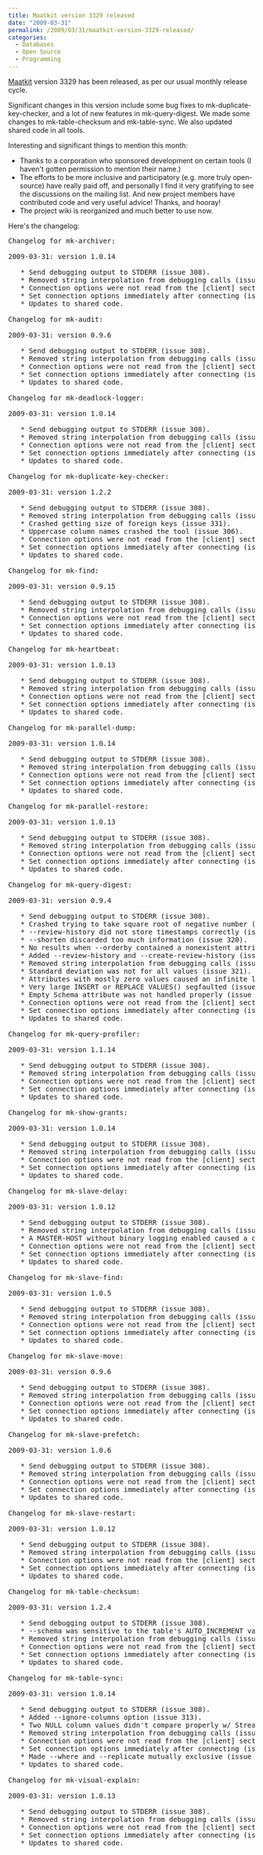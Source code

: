 ```yaml
---
title: Maatkit version 3329 released
date: "2009-03-31"
permalink: /2009/03/31/maatkit-version-3329-released/
categories:
  - Databases
  - Open Source
  - Programming
---
```

[Maatkit][1] version 3329 has been released, as per our usual monthly release cycle.

Significant changes in this version include some bug fixes to mk-duplicate-key-checker, and a lot of new features in mk-query-digest. We made some changes to mk-table-checksum and mk-table-sync. We also updated shared code in all tools.

Interesting and significant things to mention this month:

*   Thanks to a corporation who sponsored development on certain tools (I haven't gotten permission to mention their name.)
*   The efforts to be more inclusive and participatory (e.g. more truly open-source) have really paid off, and personally I find it very gratifying to see the discussions on the mailing list. And new project members have contributed code and very useful advice! Thanks, and hooray!
*   The project wiki is reorganized and much better to use now.

Here's the changelog:

<pre>Changelog for mk-archiver:

2009-03-31: version 1.0.14

   * Send debugging output to STDERR (issue 308).
   * Removed string interpolation from debugging calls (issue 308)
   * Connection options were not read from the [client] section (issue 249).
   * Set connection options immediately after connecting (issue 286).
   * Updates to shared code.

Changelog for mk-audit:

2009-03-31: version 0.9.6

   * Send debugging output to STDERR (issue 308).
   * Removed string interpolation from debugging calls (issue 308).
   * Connection options were not read from the [client] section (issue 249).
   * Set connection options immediately after connecting (issue 286).
   * Updates to shared code.

Changelog for mk-deadlock-logger:

2009-03-31: version 1.0.14

   * Send debugging output to STDERR (issue 308).
   * Removed string interpolation from debugging calls (issue 308).
   * Connection options were not read from the [client] section (issue 249).
   * Set connection options immediately after connecting (issue 286).
   * Updates to shared code.

Changelog for mk-duplicate-key-checker:

2009-03-31: version 1.2.2

   * Send debugging output to STDERR (issue 308).
   * Removed string interpolation from debugging calls (issue 308).
   * Crashed getting size of foreign keys (issue 331).
   * Uppercase column names crashed the tool (issue 306).
   * Connection options were not read from the [client] section (issue 249).
   * Set connection options immediately after connecting (issue 286).
   * Updates to shared code.

Changelog for mk-find:

2009-03-31: version 0.9.15

   * Send debugging output to STDERR (issue 308).
   * Removed string interpolation from debugging calls (issue 308).
   * Connection options were not read from the [client] section (issue 249).
   * Set connection options immediately after connecting (issue 286).
   * Updates to shared code.

Changelog for mk-heartbeat:

2009-03-31: version 1.0.13

   * Send debugging output to STDERR (issue 308).
   * Removed string interpolation from debugging calls (issue 308)
   * Connection options were not read from the [client] section (issue 249).
   * Set connection options immediately after connecting (issue 286).
   * Updates to shared code.

Changelog for mk-parallel-dump:

2009-03-31: version 1.0.14

   * Send debugging output to STDERR (issue 308).
   * Removed string interpolation from debugging calls (issue 308)
   * Connection options were not read from the [client] section (issue 249).
   * Set connection options immediately after connecting (issue 286).
   * Updates to shared code.

Changelog for mk-parallel-restore:

2009-03-31: version 1.0.13

   * Send debugging output to STDERR (issue 308).
   * Removed string interpolation from debugging calls (issue 308)
   * Connection options were not read from the [client] section (issue 249).
   * Set connection options immediately after connecting (issue 286).
   * Updates to shared code.

Changelog for mk-query-digest:

2009-03-31: version 0.9.4

   * Send debugging output to STDERR (issue 308).
   * Crashed trying to take square root of negative number (issue 332).
   * --review-history did not store timestamps correctly (issue 329).
   * --shorten discarded too much information (issue 320).
   * No results when --orderby contained a nonexistent attribute (issue 244).
   * Added --review-history and --create-review-history (issue 194).
   * Removed string interpolation from debugging calls (issue 308).
   * Standard deviation was not for all values (issue 321).
   * Attributes with mostly zero values caused an infinite loop (issue 321).
   * Very large INSERT or REPLACE VALUES() segfaulted (issue 322).
   * Empty Schema attribute was not handled properly (issue 323).
   * Connection options were not read from the [client] section (issue 249).
   * Set connection options immediately after connecting (issue 286).
   * Updates to shared code.

Changelog for mk-query-profiler:

2009-03-31: version 1.1.14

   * Send debugging output to STDERR (issue 308).
   * Removed string interpolation from debugging calls (issue 308).
   * Connection options were not read from the [client] section (issue 249).
   * Set connection options immediately after connecting (issue 286).
   * Updates to shared code.

Changelog for mk-show-grants:

2009-03-31: version 1.0.14

   * Send debugging output to STDERR (issue 308).
   * Removed string interpolation from debugging calls (issue 308).
   * Connection options were not read from the [client] section (issue 249).
   * Set connection options immediately after connecting (issue 286).
   * Updates to shared code.

Changelog for mk-slave-delay:

2009-03-31: version 1.0.12

   * Send debugging output to STDERR (issue 308).
   * Removed string interpolation from debugging calls (issue 308)
   * A MASTER-HOST without binary logging enabled caused a crash (issue 215).
   * Connection options were not read from the [client] section (issue 249).
   * Set connection options immediately after connecting (issue 286).
   * Updates to shared code.

Changelog for mk-slave-find:

2009-03-31: version 1.0.5

   * Send debugging output to STDERR (issue 308).
   * Removed string interpolation from debugging calls (issue 308).
   * Connection options were not read from the [client] section (issue 249).
   * Set connection options immediately after connecting (issue 286).
   * Updates to shared code.

Changelog for mk-slave-move:

2009-03-31: version 0.9.6

   * Send debugging output to STDERR (issue 308).
   * Removed string interpolation from debugging calls (issue 308).
   * Connection options were not read from the [client] section (issue 249).
   * Set connection options immediately after connecting (issue 286).
   * Updates to shared code.

Changelog for mk-slave-prefetch:

2009-03-31: version 1.0.6

   * Send debugging output to STDERR (issue 308).
   * Removed string interpolation from debugging calls (issue 308)
   * Connection options were not read from the [client] section (issue 249).
   * Set connection options immediately after connecting (issue 286).
   * Updates to shared code.

Changelog for mk-slave-restart:

2009-03-31: version 1.0.12

   * Send debugging output to STDERR (issue 308).
   * Removed string interpolation from debugging calls (issue 308)
   * Connection options were not read from the [client] section (issue 249).
   * Set connection options immediately after connecting (issue 286).
   * Updates to shared code.

Changelog for mk-table-checksum:

2009-03-31: version 1.2.4

   * Send debugging output to STDERR (issue 308).
   * --schema was sensitive to the table's AUTO_INCREMENT value (issue 328).
   * Removed string interpolation from debugging calls (issue 308)
   * Connection options were not read from the [client] section (issue 249).
   * Set connection options immediately after connecting (issue 286).
   * Updates to shared code.

Changelog for mk-table-sync:

2009-03-31: version 1.0.14

   * Send debugging output to STDERR (issue 308).
   * Added --ignore-columns option (issue 313).
   * Two NULL column values didn't compare properly w/ Stream/GroupBy (issue 218).
   * Removed string interpolation from debugging calls (issue 308)
   * Connection options were not read from the [client] section (issue 249).
   * Set connection options immediately after connecting (issue 286).
   * Made --where and --replicate mutually exclusive (issue 302).
   * Updates to shared code.

Changelog for mk-visual-explain:

2009-03-31: version 1.0.13

   * Send debugging output to STDERR (issue 308).
   * Removed string interpolation from debugging calls (issue 308).
   * Connection options were not read from the [client] section (issue 249).
   * Set connection options immediately after connecting (issue 286).
   * Updates to shared code.
</pre>

 [1]: http://code.google.com/p/maatkit/
